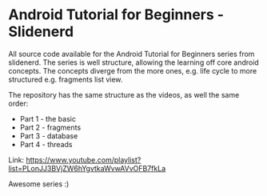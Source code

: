 # Android Tutorial for Beginners - Slidenerd

All source code available for the Android Tutorial for Beginners series from slidenerd.
The series is well structure, allowing the learning off core android concepts.
The concepts diverge from the more ones, e.g. life cycle to more structured e.g. fragments list view.

The repository has the same structure as the videos, as well the same order:
 - Part 1 - the basic
 - Part 2 - fragments
 - Part 3 - database
 - Part 4 - threads

Link: https://www.youtube.com/playlist?list=PLonJJ3BVjZW6hYgvtkaWvwAVvOFB7fkLa

Awesome series :)
